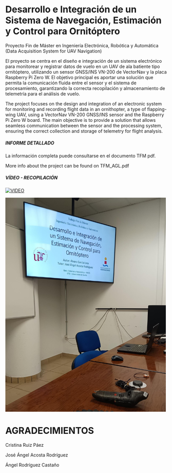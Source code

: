 # Desarrollo e Integración de un Sistema de Navegación, Estimación y Control para Ornitóptero
Proyecto Fin de Máster en Ingeniería Electrónica, Robótica y Automática
(Data Acquisition System for UAV Navigation)

El proyecto se centra en el diseño e integración de un sistema electrónico para monitorear y registrar datos
de vuelo en un UAV de ala batiente tipo ornitóptero, utilizando un sensor GNSS/INS VN-200 de VectorNav
y la placa Raspberry Pi Zero W. El objetivo principal es aportar una solución que permita la comunicación
fluida entre el sensor y el sistema de procesamiento, garantizando la correcta recopilación y almacenamiento
de telemetría para el análisis de vuelo.

The project focuses on the design and integration of an electronic system for monitoring and recording flight
data in an ornithopter, a type of flapping-wing UAV, using a VectorNav VN-200 GNSS/INS sensor and the
Raspberry Pi Zero W board. The main objective is to provide a solution that allows seamless communication
between the sensor and the processing system, ensuring the correct collection and storage of telemetry for
flight analysis.

##### INFORME DETALLADO
La información completa puede consultarse en el documento TFM pdf.

More info about the project can be found on TFM_AGL.pdf

##### VÍDEO - RECOPILACIÓN  
[![VIDEO](https://img.youtube.com/vi/aS-y6GUNe54/0.jpg)](https://www.youtube.com/watch?v=aS-y6GUNe54)

<img src="https://github.com/aglora/TFM_UAVNavDataAcqSystem/blob/main/imgs/defensa.jpg" width="500" />

# AGRADECIMIENTOS

Cristina Ruiz Páez

José Ángel Acosta Rodríguez

Ángel Rodríguez Castaño
